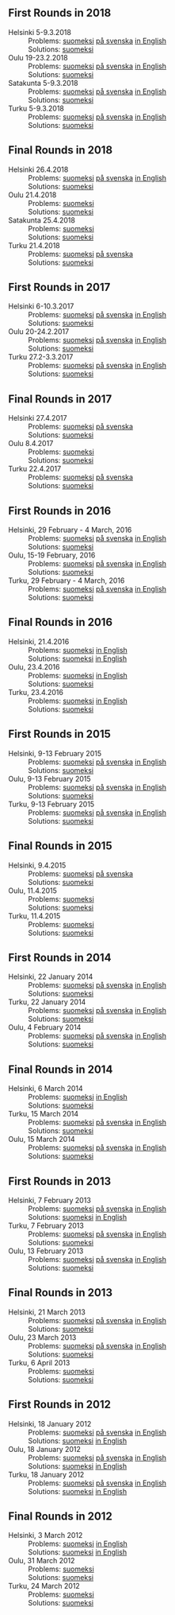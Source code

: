---
---

<!-- ## Problems in 2018

The problems and their solutions will appear here after the competition.<p> -->


## First Rounds in 2018

<dl>
<dt>Helsinki 5-9.3.2018</dt>
<dd>Problems:
<a href="2018/h.pdf" hreflang="fi" lang="fi">suomeksi</a>
<a href="2018/h_sv.pdf" hreflang="sv-FI" lang="sv-FI">p&aring; svenska</a>
<a href="2018/h_en.pdf">in English</a></dd>
<dd>Solutions:
<a href="2018/h_r.pdf" hreflang="fi" lang="fi">suomeksi</a></dd>
<dt>Oulu 19-23.2.2018</dt>
<dd>Problems:
<a href="2018/o.pdf" hreflang="fi" lang="fi">suomeksi</a>
<a href="2018/o_sv.pdf" hreflang="sv-FI" lang="sv-FI">p&aring; svenska</a>
<a href="2018/o_en.pdf">in English</a></dd>
<dd>Solutions:
<a href="2018/o_r.pdf" hreflang="fi" lang="fi">suomeksi</a></dd>
<dt>Satakunta 5-9.3.2018</dt>
<dd>Problems:
<a href="2018/s.pdf" hreflang="fi" lang="fi">suomeksi</a>
<a href="2018/s_sv.pdf" hreflang="sv-FI" lang="sv-FI">p&aring; svenska</a>
<a href="2018/s_en.pdf">in English</a></dd>
<dd>Solutions:
<a href="2018/s_r.pdf" hreflang="fi" lang="fi">suomeksi</a></dd>
<dt>Turku 5-9.3.2018</dt>
<dd>Problems:
<a href="2018/t.pdf" hreflang="fi" lang="fi">suomeksi</a>
<a href="2018/t_sv.pdf" hreflang="sv-FI" lang="sv-FI">p&aring; svenska</a>
<a href="2018/t_en.pdf">in English</a></dd>
<dd>Solutions:
<a href="2018/t_r.pdf" hreflang="fi" lang="fi">suomeksi</a></dd>
</dl>


## Final Rounds in 2018

<dl>
<dt>Helsinki 26.4.2018</dt>
<dd>Problems:
<a href="2018/h_f.pdf" hreflang="fi" lang="fi">suomeksi</a>
<a href="2018/h_f_sv.pdf" hreflang="sv-FI" lang="sv-FI">p&aring; svenska</a>
<a href="2018/h_f_en.pdf">in English</a></dd>
<dd>Solutions:
<a href="2018/h_f_r.pdf" hreflang="fi" lang="fi">suomeksi</a></dd>
<dt>Oulu 21.4.2018</dt>
<dd>Problems:
<a href="2018/o_f.pdf" hreflang="fi" lang="fi">suomeksi</a></dd>
<dd>Solutions:
<a href="2018/o_f_r.pdf" hreflang="fi" lang="fi">suomeksi</a></dd>
<dt>Satakunta 25.4.2018</dt>
<dd>Problems:
<a href="2018/s_f.pdf" hreflang="fi" lang="fi">suomeksi</a></dd>
<dd>Solutions:
<a href="2018/s_f_r.pdf" hreflang="fi" lang="fi">suomeksi</a></dd>
<dt>Turku 21.4.2018</dt>
<dd>Problems:
<a href="2018/t_f.pdf" hreflang="fi" lang="fi">suomeksi</a>
<a href="2018/t_f_sv.pdf" hreflang="sv-FI" lang="sv-FI">p&aring; svenska</a></dd>
<dd>Solutions:
<a href="2018/t_f_r.pdf" hreflang="fi" lang="fi">suomeksi</a></dd>
</dl>




## First Rounds in 2017

<dl>
<dt>Helsinki 6-10.3.2017</dt>
<dd>Problems:
<a href="2017/h.pdf" hreflang="fi" lang="fi">suomeksi</a>
<a href="2017/h_sv.pdf" hreflang="sv-FI" lang="sv-FI">p&aring; svenska</a>
<a href="2017/h_en.pdf">in English</a></dd>
<dd>Solutions:
<a href="2017/h_r.pdf" hreflang="fi" lang="fi">suomeksi</a></dd>
<dt>Oulu 20-24.2.2017</dt>
<dd>Problems:
<a href="2017/o.pdf" hreflang="fi" lang="fi">suomeksi</a>
<a href="2017/o_sv.pdf" hreflang="sv-FI" lang="sv-FI">p&aring; svenska</a>
<a href="2017/o_en.pdf">in English</a></dd>
<dd>Solutions:
<a href="2017/o_r.pdf" hreflang="fi" lang="fi">suomeksi</a></dd>
<dt>Turku 27.2-3.3.2017</dt>
<dd>Problems:
<a href="2017/t.pdf" hreflang="fi" lang="fi">suomeksi</a>
<a href="2017/t_sv.pdf" hreflang="sv-FI" lang="sv-FI">p&aring; svenska</a>
<a href="2017/t_en.pdf">in English</a></dd>
<dd>Solutions:
<a href="2017/t_r.pdf" hreflang="fi" lang="fi">suomeksi</a></dd>
</dl>

## Final Rounds in 2017

<dl>
<dt>Helsinki 27.4.2017</dt>
<dd>Problems:
<a href="2017/h_f.pdf" hreflang="fi" lang="fi">suomeksi</a>
<a href="2017/h_f_sv.pdf" hreflang="sv-FI" lang="sv-FI">p&aring; svenska</a></dd>
<dd>Solutions:
<a href="2017/h_f_r.pdf" hreflang="fi" lang="fi">suomeksi</a></dd>
<dt>Oulu 8.4.2017</dt>
<dd>Problems:
<a href="2017/o_f.pdf" hreflang="fi" lang="fi">suomeksi</a></dd>
<dd>Solutions:
<a href="2017/o_f_r.pdf" hreflang="fi" lang="fi">suomeksi</a></dd>
<dt>Turku 22.4.2017</dt>
<dd>Problems:
<a href="2017/t_f.pdf" hreflang="fi" lang="fi">suomeksi</a>
<a href="2017/t_f_sv.pdf" hreflang="sv-FI" lang="sv-FI">p&aring; svenska</a></dd>
<dd>Solutions:
<a href="2017/t_f_r.pdf" hreflang="fi" lang="fi">suomeksi</a></dd>
</dl>


## First Rounds in 2016

<dl>
<dt>Helsinki, 29 February - 4 March, 2016</dt>
<dd>Problems:
<a href="2016/h.pdf" hreflang="fi" lang="fi">suomeksi</a>
<a href="2016/h_sv.pdf" hreflang="sv-FI" lang="sv-FI">p&aring; svenska</a>
<a href="2016/h_en.pdf">in English</a></dd>
<dd>Solutions:
<a href="2016/h_r.pdf" hreflang="fi" lang="fi">suomeksi</a></dd>
<dt>Oulu, 15-19 February, 2016</dt>
<dd>Problems:
<a href="2016/o.pdf" hreflang="fi" lang="fi">suomeksi</a>
<a href="2016/o_sv.pdf" hreflang="sv-FI" lang="sv-FI">p&aring; svenska</a>
<a href="2016/o_en.pdf">in English</a></dd>
<dd>Solutions:
<a href="2016/o_r.pdf" hreflang="fi" lang="fi">suomeksi</a></dd>
<dt>Turku, 29 February - 4 March, 2016</dt>
<dd>Problems:
<a href="2016/t.pdf" hreflang="fi" lang="fi">suomeksi</a>
<a href="2016/t_sv.pdf" hreflang="sv-FI" lang="sv-FI">p&aring; svenska</a>
<a href="2016/t_en.pdf">in English</a></dd>
<dd>Solutions:
<a href="2016/t_r.pdf" hreflang="fi" lang="fi">suomeksi</a></dd>
</dl>

## Final Rounds in 2016

<dl>
<dt>Helsinki, 21.4.2016</dt>
<dd>Problems:
<a href="2016/h_f.pdf" hreflang="fi" lang="fi">suomeksi</a>
<a href="2016/h_f_en.pdf">in English</a></dd>
<dd>Solutions:
<a href="2016/h_f_r.pdf" hreflang="fi" lang="fi">suomeksi</a>
<a href="2016/h_f_r_en.pdf">in English</a></dd>
<dt>Oulu, 23.4.2016</dt>
<dd>Problems:
<a href="2016/o_f.pdf" hreflang="fi" lang="fi">suomeksi</a>
<a href="2016/o_f_en.pdf">in English</a></dd>
<dd>Solutions:
<a href="2016/o_f_r.pdf" hreflang="fi" lang="fi">suomeksi</a></dd>
<dt>Turku, 23.4.2016</dt>
<dd>Problems:
<a href="2016/t_f.pdf" hreflang="fi" lang="fi">suomeksi</a>
<a href="2016/t_f_en.pdf">in English</a></dd>
<dd>Solutions:
<a href="2016/t_f_r.pdf" hreflang="fi" lang="fi">suomeksi</a></dd>
</dl>

## First Rounds in 2015

<dl>
<dt>Helsinki, 9-13 February 2015</dt>
<dd>Problems:
<a href="2015/h.pdf" hreflang="fi" lang="fi">suomeksi</a>
<a href="2015/h_sv.pdf" hreflang="sv-FI" lang="sv-FI">p&aring; svenska</a>
<a href="2015/h_en.pdf">in English</a></dd>
<dd>Solutions:
<a href="2015/h_r.pdf" hreflang="fi" lang="fi">suomeksi</a></dd>
<dt>Oulu, 9-13 February 2015</dt>
<dd>Problems:
<a href="2015/o.pdf" hreflang="fi" lang="fi">suomeksi</a>
<a href="2015/o_sv.pdf" hreflang="sv-FI" lang="sv-FI">p&aring; svenska</a>
<a href="2015/o_en.pdf">in English</a></dd>
<dd>Solutions:
<a href="2015/o_r.pdf" hreflang="fi" lang="fi">suomeksi</a></dd>
<dt>Turku, 9-13 February 2015</dt>
<dd>Problems:
<a href="2015/t.pdf" hreflang="fi" lang="fi">suomeksi</a>
<a href="2015/t_sv.pdf" hreflang="sv-FI" lang="sv-FI">p&aring; svenska</a>
<a href="2015/t_en.pdf">in English</a></dd>
<dd>Solutions:
<a href="2015/t_r.pdf" hreflang="fi" lang="fi">suomeksi</a></dd>
</dl>

## Final Rounds in 2015

<dl>
<dt>Helsinki, 9.4.2015</dt>
<dd>Problems:
<a href="2015/h_f.pdf" hreflang="fi" lang="fi">suomeksi</a>
<a href="2015/h_f_sv.pdf" hreflang="sv-FI" lang="sv-FI">p&aring; svenska</a></dd>
<dd>Solutions:
<a href="2015/h_f_r.pdf" hreflang="fi" lang="fi">suomeksi</a></dd>
<dt>Oulu, 11.4.2015</dt>
<dd>Problems:
<a href="2015/o_f.pdf" hreflang="fi" lang="fi">suomeksi</a></dd>
<dd>Solutions:
<a href="2015/o_f_r.pdf" hreflang="fi" lang="fi">suomeksi</a></dd>
<dt>Turku, 11.4.2015</dt>
<dd>Problems:
<a href="2015/t_f.pdf" hreflang="fi" lang="fi">suomeksi</a></dd>
<dd>Solutions:
<a href="2015/t_f_r.pdf" hreflang="fi" lang="fi">suomeksi</a></dd>
</dl>


## First Rounds in 2014

<dl>
<dt>Helsinki, 22 January 2014</dt>
<dd>Problems:
<a href="2014/h.pdf" hreflang="fi" lang="fi">suomeksi</a>
<a href="2014/h_sv.pdf" hreflang="sv-FI" lang="sv-FI">p&aring; svenska</a>
<a href="2014/h_en.pdf">in English</a></dd>
<dd>Solutions:
<a href="2014/h_r.pdf" hreflang="fi" lang="fi">suomeksi</a></dd>
<dt>Turku, 22 January 2014</dt>
<dd>Problems:
<a href="2014/t.pdf" hreflang="fi" lang="fi">suomeksi</a>
<a href="2014/t_sv.pdf" hreflang="sv-FI" lang="sv-FI">p&aring; svenska</a>
<a href="2014/t_en.pdf">in English</a></dd>
<dd>Solutions:
<a href="2014/t_r.pdf" hreflang="fi" lang="fi">suomeksi</a></dd>
<dt>Oulu, 4 February 2014</dt>
<dd>Problems:
<a href="2014/o.pdf" hreflang="fi" lang="fi">suomeksi</a>
<a href="2014/o_sv.pdf" hreflang="sv-FI" lang="sv-FI">p&aring; svenska</a>
<a href="2014/o_en.pdf">in English</a></dd>
<dd>Solutions:
<a href="2014/o_r.pdf" hreflang="fi" lang="fi">suomeksi</a></dd>
</dl>

## Final Rounds in 2014

<dl>
<dt>Helsinki, 6 March 2014</dt>
<dd>Problems:
<a href="2014/h_f.pdf" hreflang="fi" lang="fi">suomeksi</a>
<a href="2014/h_f_en.pdf">in English</a></dd>
<dd>Solutions:
<a href="2014/h_f_r.pdf" hreflang="fi" lang="fi">suomeksi</a></dd>
<dt>Turku, 15 March 2014</dt>
<dd>Problems:
<a href="2014/t_f.pdf" hreflang="fi" lang="fi">suomeksi</a>
<a href="2014/t_f_sv.pdf" hreflang="sv-FI" lang="sv-FI">p&aring; svenska</a>
<a href="2014/t_f_en.pdf">in English</a></dd>
<dd>Solutions:
<a href="2014/t_f_r.pdf" hreflang="fi" lang="fi">suomeksi</a></dd>
<dt>Oulu, 15 March 2014</dt>
<dd>Problems:
<a href="2014/o_f.pdf" hreflang="fi" lang="fi">suomeksi</a>
<a href="2014/o_f_sv.pdf" hreflang="sv-FI" lang="sv-FI">p&aring; svenska</a>
<a href="2014/o_f_en.pdf">in English</a></dd>
<dd>Solutions:
<a href="2014/o_f_r.pdf" hreflang="fi" lang="fi">suomeksi</a></dd>
</dl>

## First Rounds in 2013

<dl>
<dt>Helsinki, 7 February 2013</dt>
<dd>Problems:
<a href="2013/h.pdf" hreflang="fi" lang="fi">suomeksi</a>
<a href="2013/h_sv.pdf" hreflang="sv-FI" lang="sv-FI">p&aring; svenska</a>
<a href="2013/h_en.pdf">in English</a></dd>
<dd>Solutions:
<a href="2013/h_r.pdf" hreflang="fi" lang="fi">suomeksi</a>
<a href="2013/h_r_en.pdf">in English</a>
</dd>
<dt>Turku, 7 February 2013</dt>
<dd>Problems:
<a href="2013/t.pdf" hreflang="fi" lang="fi">suomeksi</a>
<a href="2013/t_sv.pdf" hreflang="sv-FI" lang="sv-FI">p&aring; svenska</a>
<a href="2013/t_en.pdf">in English</a></dd>
<dd>Solutions:
<a href="2013/t_r.pdf" hreflang="fi" lang="fi">suomeksi</a>
</dd>
<dt>Oulu, 13 February 2013</dt>
<dd>Problems:
<a href="2013/o.pdf" hreflang="fi" lang="fi">suomeksi</a>
<a href="2013/o_sv.pdf" hreflang="sv-FI" lang="sv-FI">p&aring; svenska</a>
<a href="2013/o_en.pdf">in English</a></dd>
<dd>Solutions:
<a href="2013/o_r.pdf" hreflang="fi" lang="fi">suomeksi</a></dd>
</dl>


## Final Rounds in 2013

<dl>
<dt>Helsinki, 21 March 2013</dt>
<dd>Problems: 
<a href="2013/h_f.pdf" hreflang="fi" lang="fi">suomeksi</a>
<a href="2013/h_f_sv.pdf" hreflang="sv-FI" lang="sv-FI">p&aring; svenska</a>
<a href="2013/h_f_en.pdf">in English</a></dd>
<dd>Solutions:
<a href="2013/h_f_r.pdf" hreflang="fi" lang="fi">suomeksi</a></dd>
<dt>Oulu, 23 March 2013</dt>
<dd>Problems:
<a href="2013/o_f.pdf" hreflang="fi" lang="fi">suomeksi</a>
<a href="2013/o_f_sv.pdf" hreflang="sv-FI" lang="sv-FI">p&aring; svenska</a>
<a href="2013/o_f_en.pdf">in English</a></dd>
<dd>Solutions:
<a href="2013/o_f_r.pdf" hreflang="fi" lang="fi">suomeksi</a></dd>
<dt>Turku, 6 April 2013</dt>
<dd>Problems:
<a href="2013/t_f.pdf" hreflang="fi" lang="fi">suomeksi</a></dd>
<dd>Solutions:
<a href="2013/t_f_r.pdf" hreflang="fi" lang="fi">suomeksi</a></dd>
</dl>


## First Rounds in 2012

<dl>
<dt>Helsinki, 18 January 2012</dt>
<dd>Problems:
<a href="2012/h.pdf" hreflang="fi" lang="fi">suomeksi</a>
<a href="2012/h_sv.pdf" hreflang="sv-FI" lang="sv-FI">p&aring; svenska</a>
<a href="2012/h_en.pdf">in English</a></dd>
<dd>Solutions:
<a href="2012/h_r.pdf" hreflang="fi" lang="fi">suomeksi</a>
<a href="2012/h_r_en.pdf">in English</a></dd>
<dt>Oulu, 18 January 2012</dt>
<dd>Problems:
<a href="2012/o.pdf" hreflang="fi" lang="fi">suomeksi</a>
<a href="2012/o_sv.pdf" hreflang="sv-FI" lang="sv-FI">p&aring; svenska</a>
<a href="2012/o_en.pdf">in English</a></dd>
<dd>Solutions:
<a href="2012/o_r.pdf" hreflang="fi" lang="fi">suomeksi</a>
<a href="2012/o_r_en.pdf">in English</a></dd>
<dt>Turku, 18 January 2012</dt>
<dd>Problems:
<a href="2012/t.pdf" hreflang="fi" lang="fi">suomeksi</a>
<a href="2012/t_sv.pdf" hreflang="sv-FI" lang="sv-FI">p&aring; svenska</a>
<a href="2012/t_en.pdf">in English</a></dd>
<dd>Solutions:
<a href="2012/t_r.pdf" hreflang="fi" lang="fi">suomeksi</a>
<a href="2012/t_r_en.pdf">in English</a></dd>
</dl>

## Final Rounds in 2012

<dl>
<dt>Helsinki, 3 March 2012</dt>
<dd>Problems:
<a href="2012/h_f.pdf" hreflang="fi" lang="fi">suomeksi</a>
<a href="2012/h_f_en.pdf">in English</a></dd>
<dd>Solutions:
<a href="2012/h_f_r.pdf" hreflang="fi" lang="fi">suomeksi</a>
<a href="2012/h_f_r_en.pdf">in English</a></dd>
<dt>Oulu, 31 March 2012</dt>
<dd>Problems:
<a href="2012/o_f.pdf" hreflang="fi" lang="fi">suomeksi</a></dd>
<dd>Solutions:
<a href="2012/o_f_r.pdf" hreflang="fi" lang="fi">suomeksi</a></dd>
<dt>Turku, 24 March 2012</dt>
<dd>Problems:
<a href="2012/t_f.pdf" hreflang="fi" lang="fi">suomeksi</a></dd>
<dd>Solutions:
<a href="2012/t_f_r.pdf" hreflang="fi" lang="fi">suomeksi</a></dd>
</dl>
